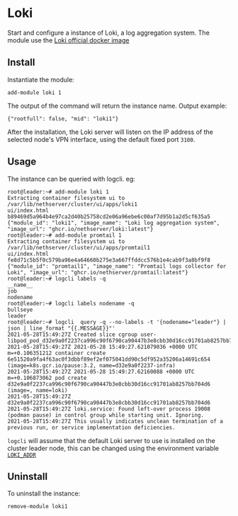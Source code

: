 # Loki

Start and configure a instance of Loki, a log aggregation system.
The module use the [Loki official docker image](https://github.com/grafana/loki/releases)

## Install

Instantiate the module:
```
add-module loki 1
```

The output of the command will return the instance name.
Output example:
```
{"rootfull": false, "mid": "loki1"}
```

After the installation, the Loki server will listen on the IP address of the selected node's VPN interface, using the default fixed port `3100`.

## Usage

The instance can be queried with logcli. eg:
```
root@leader:~# add-module loki 1
Extracting container filesystem ui to /var/lib/nethserver/cluster/ui/apps/loki1
ui/index.html
b89469d5a964b4e97ca2d40b25758cd2e06a96ebe6c00af7d95b1a2d5cf635a5
{"module_id": "loki1", "image_name": "Loki log aggregation system", "image_url": "ghcr.io/nethserver/loki:latest"}
root@leader:~# add-module promtail 1
Extracting container filesystem ui to /var/lib/nethserver/cluster/ui/apps/promtail1
ui/index.html
fe8d71c5b5f0c579ba96e4a64660b275e3a667ffddcc576b1e4cab9f3a8bf9f8
{"module_id": "promtail1", "image_name": "Promtail logs collector for Loki", "image_url": "ghcr.io/nethserver/promtail:latest"}
root@leader:~# logcli labels -q
__name__
job
nodename
root@leader:~# logcli labels nodename -q
bullseye
leader
root@leader:~# logcli  query -q --no-labels -t '{nodename="leader"} | json | line_format "{{.MESSAGE}}"'
2021-05-28T15:49:27Z Created slice cgroup user-libpod_pod_d32e9a0f2237ca996c90f6790ca90447b3e8cbb30d16cc91701ab8257bb704d6.slice.
2021-05-28T15:49:27Z 2021-05-28 15:49:27.621079036 +0000 UTC m=+0.106351212 container create 6e51520a9fa4f63ac0f3dbbf89ef2ef075041dd90c5df952a35206a14691c654 (image=k8s.gcr.io/pause:3.2, name=d32e9a0f2237-infra)
2021-05-28T15:49:27Z 2021-05-28 15:49:27.62160088 +0000 UTC m=+0.106873062 pod create d32e9a0f2237ca996c90f6790ca90447b3e8cbb30d16cc91701ab8257bb704d6 (image=, name=loki)
2021-05-28T15:49:27Z d32e9a0f2237ca996c90f6790ca90447b3e8cbb30d16cc91701ab8257bb704d6
2021-05-28T15:49:27Z loki.service: Found left-over process 19008 (podman pause) in control group while starting unit. Ignoring.
2021-05-28T15:49:27Z This usually indicates unclean termination of a previous run, or service implementation deficiencies.
```

`logcli` will assume that the default Loki server to use is installed on the cluster leader node, this can be changed using the environment variable [`LOKI_ADDR`](https://grafana.com/docs/loki/latest/getting-started/logcli/#example)

## Uninstall

To uninstall the instance:
```
remove-module loki1
```
